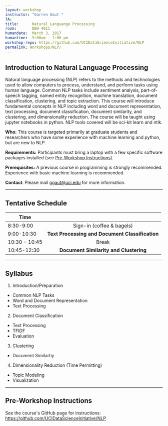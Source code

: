 ```yaml
---
layout: workshop
instructor: "Garren Gaut "
TA: 		
title: 		Natural Languange Processing
room:		DBH 4011
humandate:	March 3, 2017
humantime:	9:00am - 1:00 pm 
workshop-repo: https://github.com/UCIDataScienceInitiative/NLP
permalink: Workshops/NLP/
---
```


## Introduction to Natural Language Processing  

Natural language processing (NLP) refers to the methods and technologies used to allow computers to process, understand, and perform tasks using human language. 
Common NLP tasks include sentiment analysis, part-of-speech tagging, named entity recognition, machine translation, document classification, clustering, and topic extraction.
This course will introduce fundamental concepts in NLP including word and document representation, text processing, document classification, document similarity, and clustering, and dimensionality reduction. 
The course will be taught using jupyter notebooks in python. NLP tools covered will be sci-kit learn and ntlk. 

**Who:** This course is targeted primarily at graduate students and researchers who have some experience with machine learning and python, but are new to NLP.  

**Requirements:** Participants must bring a laptop with a few specific software packages installed (see [Pre-Workshop Instructions](#Instructions)). 

**Prerequisites:** A previous course in programming is strongly recommended. Experience with basic machine learning is recommended. 

**Contact**: Please mail [ggaut@uci.edu](mailto:ggaut@.edu) for more information.

* * *

## <a name="Schedule"></a>Tentative Schedule

| Time               |               |
| ------------- |:-------------:|
| 8:30-9:00   | Sign-in (coffee & bagels)     |
| 9:00-10:30   | **Text Processing and Document Classification**          |
| 10:30 - 10:45 | Break         |
| 10:45-12:30   | **Document Similarity and Clustering**          |


* * *

## <a name="Syllabus"></a>Syllabus

1. Introduction/Preparation
  * Common NLP Tasks 
  * Word and Document Representation
  * Text Processing 
2. Document Classification
  * Text Processing 
  * TFIDF
  * Evaluation 
3. Clustering 
  * Document Similartiy       
4. Dimensionality Reduction (Time Permitting)
  * Topic Modeling 
  * Visualization 
 
* * *

## <a name="Instructions"></a>Pre-Workshop Instructions

See the course's GitHub page for instructions: <https://github.com/UCIDataScienceInitiative/NLP>
